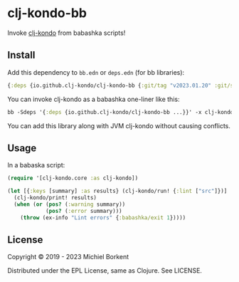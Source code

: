 # clj-kondo-bb

Invoke [clj-kondo](https://github.com/clj-kondo/clj-kondo) from babashka scripts!

## Install

Add this dependency to `bb.edn` or `deps.edn` (for bb libraries):

``` clojure
{:deps {io.github.clj-kondo/clj-kondo-bb {:git/tag "v2023.01.20" :git/sha "adfc7df"}}}
```

You can invoke clj-kondo as a babashka one-liner like this:

``` clojure
bb -Sdeps '{:deps {io.github.clj-kondo/clj-kondo-bb ...}}' -x clj-kondo.core/exec --lint src
```

You can add this library along with JVM clj-kondo without causing conflicts.

## Usage

In a babaska script:


``` clojure
(require '[clj-kondo.core :as clj-kondo])

(let [{:keys [summary] :as results} (clj-kondo/run! {:lint ["src"]})]
  (clj-kondo/print! results)
  (when (or (pos? (:warning summary))
            (pos? (:error summary)))
    (throw (ex-info "Lint errors" {:babashka/exit 1}))))
```

## License

Copyright © 2019 - 2023 Michiel Borkent

Distributed under the EPL License, same as Clojure. See LICENSE.
